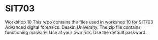 # SIT703
Workshop 10
This repo contains the files used in workshop 10 for SIT703 Advanced digital forensics. Deakin University.
The zip file contains functioning malware. Use at your own risk. Use the default password.
